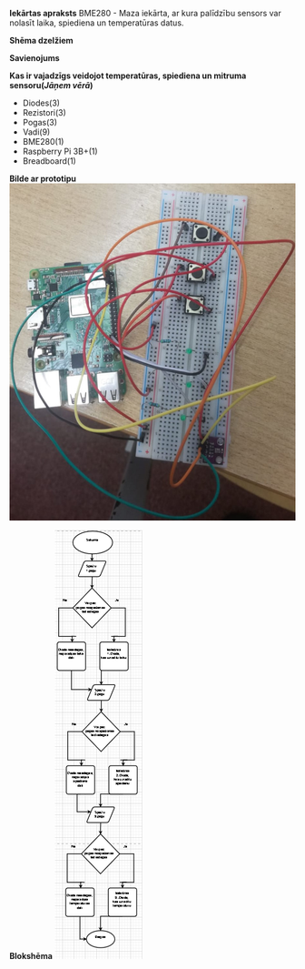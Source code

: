 
**Iekārtas apraksts** 
BME280 - Maza iekārta, ar kura palīdzību sensors var nolasīt laika, spiediena un temperatūras datus.

**Shēma dzelžiem**

**Savienojums**

**Kas ir vajadzīgs veidojot temperatūras, spiediena un mitruma sensoru(*Jāņem vērā*)**
- Diodes(3)
- Rezistori(3)
- Pogas(3)
- Vadi(9)
- BME280(1)
- Raspberry Pi 3B+(1)
- Breadboard(1)

**Bilde ar prototipu**
![alt text](https://github.com/GvidoJ/Fails/blob/master/Prototips%20BME280%20%231.jpeg)


**Blokshēma**
![alt text](https://github.com/GvidoJ/Fails/blob/master/Bloksh%C4%93ma%20BME.png)




